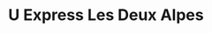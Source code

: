 ---
title: "U Express Les Deux Alpes"
url: /les-deux-alpes/u-express-les-deux-alpes/
shop: Supermarkt
---